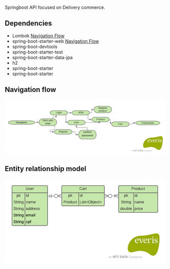 Springboot API focused on Delivery commerce.



## Dependencies
*  Lombok [Navigation Flow](https://projectlombok.org/)
* spring-boot-starter-web [Navigation Flow](https://spring.io/projects/spring-boot)
* spring-boot-devtools
* spring-boot-starter-test
* spring-boot-starter-data-jpa
* h2
* spring-boot-starter
* spring-boot-starter

## Navigation flow
![Navigation Flow](https://github.com/Israel-Lopes/Delivery---OhMyFastFood/blob/master/templates/navigation_flow.png)

## Entity relationship model
![Navigation Flow](https://github.com/Israel-Lopes/Delivery---OhMyFastFood/blob/master/templates/Diagrama_de_fluxo_de_relacionamento.png)



